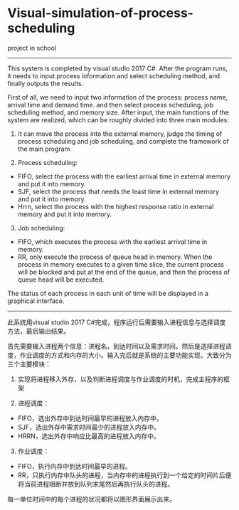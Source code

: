 # Visual-simulation-of-process-scheduling
project in school

--------------------
This system is completed by visual studio 2017 C#. After the program runs, it needs to 
input process information and select scheduling method, and finally outputs the results. 

First of all, we need to input two information of the process: process name, arrival time and demand time. and then select process scheduling, 
job scheduling method, and memory size. After input, the main functions of the system are realized, which can be roughly divided into three main modules:

1. It can move the process into the external memory, judge the timing of process scheduling and job scheduling, and complete the framework of the main program

2. Process scheduling:
 - FIFO, select the process with the earliest arrival time in external memory and put it into memory.
 - SJF, select the process that needs the least time in external memory and put it into memory.
 - Hrrn, select the process with the highest response ratio in external memory and put it into memory.

3. Job scheduling:
 - FIFO, which executes the process with the earliest arrival time in memory.
 - RR, only execute the process of queue head in memory. When the process in memory executes to a given time slice,
 the current process will be blocked and put at the end of the queue, and then the process of queue head will be executed.

The status of each process in each unit of time will be displayed in a graphical interface.

---------------------

此系统用visual studio 2017 C#完成，程序运行后需要输入进程信息与选择调度方法，最后输出结果。

首先需要输入进程两个信息：进程名，到达时间以及需求时间。然后是选择进程调度，作业调度的方式和内存的大小。输入完后就是系统的主要功能实现，大致分为三个主要模块：

1. 实现将进程移入外存，以及判断进程调度与作业调度的时机，完成主程序的框架

2. 进程调度：
 - FIFO，选出外存中到达时间最早的进程放入内存中。
 - SJF，选出外存中需求时间最少的进程放入内存中。
 - HRRN，选出外存中响应比最高的进程放入内存中。


3. 作业调度：
 - FIFO，执行内存中到达时间最早的进程。
 - RR，只执行内存中队头的进程，当内存中的进程执行到一个给定的时间片后便将当前进程阻断并放到队列末尾然后再执行队头的进程。

每一单位时间中的每个进程的状况都将以图形界面展示出来。
